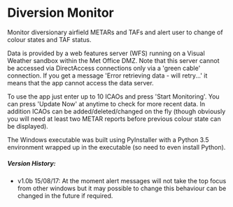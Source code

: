 # Diversion Monitor
Monitor diversionary airfield METARs and TAFs and alert user to 
change of colour states and TAF status.

Data is provided by a web features server (WFS) running on a Visual Weather
sandbox within the Met Office DMZ. Note that this server cannot be accessed 
via DirectAccess connections only via a 'green cable' connection.
If you get a message 'Error retrieving data - will retry...'  it means that the
app cannot access the data server. 

To use the app just enter up to 10 ICAOs and press 'Start Monitoring'. 
You can press 'Update Now' at anytime to check for more recent data. In
addition ICAOs can be added/deleted/changed on the fly (though obviously you will need
at least two METAR reports before previous colour state can be displayed).

The Windows executable was built using PyInstaller with a Python 3.5 environment 
wrapped up in the executable (so need to even install Python). 


##### Version History:

- v1.0b 15/08/17: At the moment alert messages will not take the top focus from 
other windows but it may possible to change this behaviour can be changed in the future 
if required.
 


